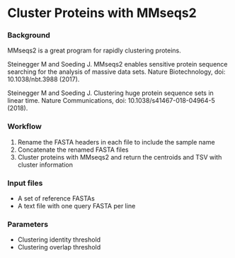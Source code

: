 # Cluster Proteins with MMseqs2

### Background 

MMseqs2 is a great program for rapidly clustering proteins.


Steinegger M and Soeding J. MMseqs2 enables sensitive protein sequence searching for the analysis of massive data sets. Nature Biotechnology, doi: 10.1038/nbt.3988 (2017).

Steinegger M and Soeding J. Clustering huge protein sequence sets in linear time. Nature Communications, doi: 10.1038/s41467-018-04964-5 (2018).

### Workflow

  1. Rename the FASTA headers in each file to include the sample name
  2. Concatenate the renamed FASTA files
  3. Cluster proteins with MMseqs2 and return the centroids and TSV with cluster information

### Input files

  * A set of reference FASTAs
  * A text file with one query FASTA per line

### Parameters

  * Clustering identity threshold
  * Clustering overlap threshold
